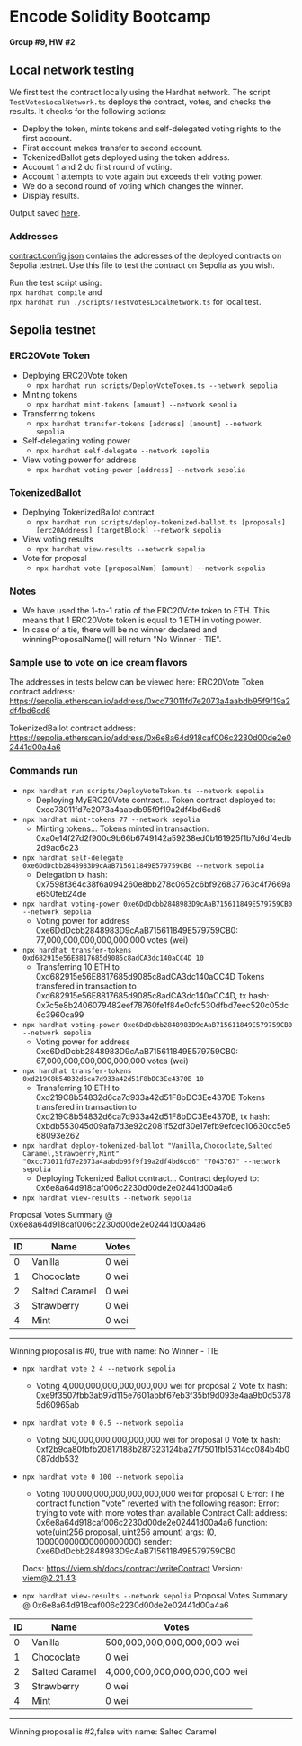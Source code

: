 # Encode Solidity Bootcamp 
#### Group #9, HW #2

## Local network testing

We first test the contract locally using the Hardhat network. The script `TestVotesLocalNetwork.ts` deploys the contract, votes, and checks the results. It checks for the following actions:

* Deploy the token, mints tokens and self-delegated voting rights to the first account.
* First account makes transfer to second account.
* TokenizedBallot gets deployed using the token address.
* Account 1 and 2 do first round of voting.
* Account 1 attempts to vote again but exceeds their voting power.
* We do a second round of voting which changes the winner.
* Display results.

Output saved [here](test-ouput.txt).

### Addresses
[contract.config.json](config/contract.config.json) contains the addresses of the deployed contracts on Sepolia testnet. Use this file to test the contract on Sepolia as you wish.

Run the test script using: \
`npx hardhat compile` and \
`npx hardhat run ./scripts/TestVotesLocalNetwork.ts` for local test.

## Sepolia testnet
### ERC20Vote Token
* Deploying ERC20Vote token
  * `npx hardhat run scripts/DeployVoteToken.ts --network sepolia`
* Minting tokens
  * `npx hardhat mint-tokens [amount] --network sepolia`
* Transferring tokens 
  * `npx hardhat transfer-tokens [address] [amount] --network sepolia`
* Self-delegating voting power
  * `npx hardhat self-delegate --network sepolia`
* View voting power for address
  * `npx hardhat voting-power [address] --network sepolia`

### TokenizedBallot
* Deploying TokenizedBallot contract
  * `npx hardhat run scripts/deploy-tokenized-ballot.ts [proposals] [erc20Address] [targetBlock] --network sepolia`
* View voting results
  * `npx hardhat view-results --network sepolia`
* Vote for proposal
  * `npx hardhat vote [proposalNum] [amount] --network sepolia`

### Notes

* We have used the 1-to-1 ratio of the ERC20Vote token to ETH. This means that 1 ERC20Vote token is equal to 1 ETH in voting power.
* In case of a tie, there will be no winner declared and winningProposalName() will return "No Winner - TIE".

### Sample use to vote on ice cream flavors

The addresses in tests below can be viewed here:
ERC20Vote Token contract address: https://sepolia.etherscan.io/address/0xcc73011fd7e2073a4aabdb95f9f19a2df4bd6cd6

TokenizedBallot contract address: https://sepolia.etherscan.io/address/0x6e8a64d918caf006c2230d00de2e02441d00a4a6

### Commands run

* `npx hardhat run scripts/DeployVoteToken.ts --network sepolia`
  * Deploying MyERC20Vote contract...
  Token contract deployed to: 0xcc73011fd7e2073a4aabdb95f9f19a2df4bd6cd6
* `npx hardhat mint-tokens 77 --network sepolia`
  * Minting tokens...
  Tokens minted in transaction: 0xa0e14f27d2f900c9b66b6749142a59238ed0b161925f1b7d6df4edb2d9ac6c23
* `npx hardhat self-delegate 0xe6DdDcbb2848983D9cAaB715611849E579759CB0 --network sepolia`
  * Delegation tx hash: 0x7598f364c38f6a094260e8bb278c0652c6bf926837763c4f7669ae650feb24de
* `npx hardhat voting-power 0xe6DdDcbb2848983D9cAaB715611849E579759CB0 --network sepolia`
  * Voting power for address 0xe6DdDcbb2848983D9cAaB715611849E579759CB0: 77,000,000,000,000,000,000 votes (wei)
* `npx hardhat transfer-tokens 0xd682915e56E8817685d9085c8adCA3dc140aCC4D 10`
  * Transferring 10 ETH to 0xd682915e56E8817685d9085c8adCA3dc140aCC4D
    Tokens transfered in transaction to 0xd682915e56E8817685d9085c8adCA3dc140aCC4D, tx hash: 0x7c5e8b2406079482eef78760fe1f84e0cfc530dfbd7eec520c05dc6c3960ca99
* `npx hardhat voting-power 0xe6DdDcbb2848983D9cAaB715611849E579759CB0 --network sepolia`
  * Voting power for address 0xe6DdDcbb2848983D9cAaB715611849E579759CB0: 67,000,000,000,000,000,000 votes (wei)
* `npx hardhat transfer-tokens 0xd219C8b54832d6ca7d933a42d51F8bDC3Ee4370B 10`
  * Transferring 10 ETH to 0xd219C8b54832d6ca7d933a42d51F8bDC3Ee4370B
    Tokens transfered in transaction to 0xd219C8b54832d6ca7d933a42d51F8bDC3Ee4370B, tx hash: 0xbdb553045d09afa7d3e92c2081f52df30e17efb9efdec10630cc5e568093e262
* `npx hardhat deploy-tokenized-ballot "Vanilla,Chococlate,Salted Caramel,Strawberry,Mint" "0xcc73011fd7e2073a4aabdb95f9f19a2df4bd6cd6" "7043767" --network sepolia`
  * Deploying Tokenized Ballot contract...
    Contract deployed to: 0x6e8a64d918caf006c2230d00de2e02441d00a4a6
* `npx hardhat view-results --network sepolia`

 
Proposal Votes Summary @ 0x6e8a64d918caf006c2230d00de2e02441d00a4a6

| ID | Name           | Votes |
|----|----------------|-------|
| 0  | Vanilla        | 0 wei |
| 1  | Chococlate     | 0 wei |
| 2  | Salted Caramel | 0 wei |
| 3  | Strawberry     | 0 wei |
| 4  | Mint           | 0 wei |

--------------------------------------------

Winning proposal is #0, true with name: No Winner - TIE

* `npx hardhat vote 2 4 --network sepolia`
  * Voting 4,000,000,000,000,000,000 wei for proposal 2
    Vote tx hash: 0xe9f3507fbb3ab97d115e7601abbf67eb3f35bf9d093e4aa9b0d53785d60965ab

* `npx hardhat vote 0 0.5 --network sepolia`
  * Voting 500,000,000,000,000,000 wei for proposal 0
    Vote tx hash: 0xf2b9ca80fbfb20817188b287323124ba27f7501fb15314cc084b4b0087ddb532

* `npx hardhat vote 0 100 --network sepolia`
  * Voting 100,000,000,000,000,000,000 wei for proposal 0
  Error: The contract function "vote" reverted with the following reason:
  Error: trying to vote with more votes than available
  Contract Call:
  address:   0x6e8a64d918caf006c2230d00de2e02441d00a4a6
  function:  vote(uint256 proposal, uint256 amount)
  args:          (0, 100000000000000000000)
  sender:    0xe6DdDcbb2848983D9cAaB715611849E579759CB0
  
  Docs: https://viem.sh/docs/contract/writeContract
  Version: viem@2.21.43

* `npx hardhat view-results --network sepolia`
Proposal Votes Summary @ 0x6e8a64d918caf006c2230d00de2e02441d00a4a6

| ID | Name           | Votes                       |
|----|----------------|-----------------------------|
| 0  | Vanilla        | 500,000,000,000,000,000 wei|
| 1  | Chococlate     | 0 wei                       |
| 2  | Salted Caramel | 4,000,000,000,000,000,000 wei|
| 3  | Strawberry     | 0 wei                       |
| 4  | Mint           | 0 wei                       |

--------------------------------------------

Winning proposal is #2,false with name: Salted Caramel